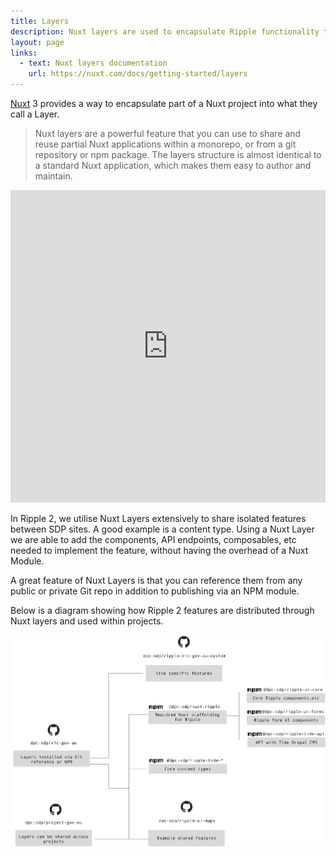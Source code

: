 ```yaml
---
title: Layers
description: Nuxt layers are used to encapsulate Ripple functionality to share and reuse
layout: page
links:
  - text: Nuxt layers documentation
    url: https://nuxt.com/docs/getting-started/layers
---
```



[Nuxt](1.nuxt.md) 3 provides a way to encapsulate part of a Nuxt project into what they call a Layer.

> Nuxt layers are a powerful feature that you can use to share and reuse partial Nuxt applications within a monorepo, or from a git repository or npm package. The layers structure is almost identical to a standard Nuxt application, which makes them easy to author and maintain. 
>

<iframe width="800" height="500" class="rpl-u-padding-t-8 rpl-u-padding-b-8" style="width: 100%" src="https://www.youtube.com/embed/lnFCM7c9f7I" title="YouTube video player" frameborder="0" allow="accelerometer; autoplay; clipboard-write; encrypted-media; gyroscope; picture-in-picture; web-share" allowfullscreen></iframe>

In Ripple 2, we utilise Nuxt Layers extensively to share isolated features between SDP sites. A good example is a content type. Using a Nuxt Layer we are able to add the components, API endpoints, composables, etc needed to implement the feature, without having the overhead of a Nuxt Module.

A great feature of Nuxt Layers is that you can reference them from any public or private Git repo in addition to publishing via an NPM module.

Below is a diagram showing how Ripple 2 features are distributed through Nuxt layers and used within projects.

![Ripple layers architecture diagram. Shows how modules can be shared between projects](/assets/img/modules/layers.png)
